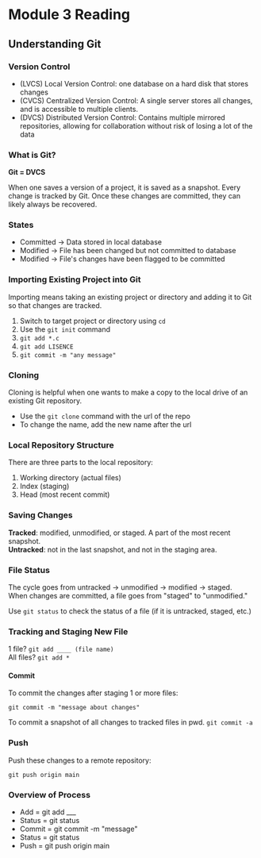 # Module 3 Reading

## Understanding Git

### Version Control

* (LVCS) Local Version Control: one database on a hard disk that stores changes
* (CVCS) Centralized Version Control: A single server stores all changes, and is accessible to multiple clients. 
* (DVCS) Distributed Version Control: Contains multiple mirrored repositories, allowing for collaboration without risk of losing a lot of the data

### What is Git?

**Git = DVCS**

When one saves a version of a project, it is saved as a snapshot. Every change is tracked by Git. Once these changes are committed, they can likely always be recovered. 

### States

* Committed -> Data stored in local database
* Modified -> File has been changed but not committed to database
* Modified -> File's changes have been flagged to be committed

### Importing Existing Project into Git

Importing means taking an existing project or directory and adding it to Git so that changes are tracked. 

1. Switch to target project or directory using `cd`
1. Use the `git init` command
1. `git add *.c`
1. `git add LISENCE`
1. `git commit -m "any message"`

### Cloning

Cloning is helpful when one wants to make a copy to the local drive of an existing Git repository.  

* Use the `git clone` command with the url of the repo
* To change the name, add the new name after the url

### Local Repository Structure

There are three parts to the local repository:
1. Working directory (actual files)
1. Index (staging)
1. Head (most recent commit)

### Saving Changes

**Tracked**: modified, unmodified, or staged. A part of the most recent snapshot.  
**Untracked**: not in the last snapshot, and not in the staging area.

### File Status

The cycle goes from untracked -> unmodified -> modified -> staged.   
When changes are committed, a file goes from "staged" to "unmodified."

Use `git status` to check the status of a file (if it is untracked, staged, etc.)

### Tracking and Staging New File

1 file? `git add ____ (file name)`   
All files? `git add *`

#### Commit

To commit the changes after staging 1 or more files:

`git commit -m "message about changes"`

To commit a snapshot of all changes to tracked files in pwd.
`git commit -a` 

### Push

Push these changes to a remote repository:

`git push origin main`

### Overview of Process

* Add = git add ___
* Status = git status
* Commit = git commit -m "message"
* Status = git status
* Push = git push origin main
